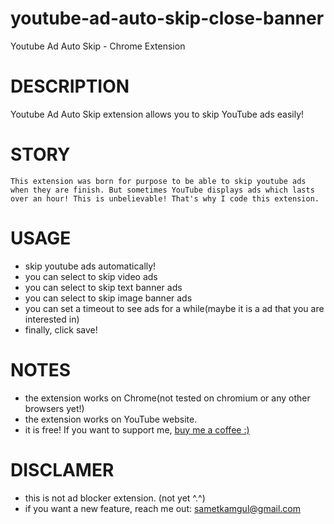 # youtube-ad-auto-skip-close-banner
Youtube Ad Auto Skip - Chrome Extension

# DESCRIPTION
Youtube Ad Auto Skip extension allows you to skip YouTube ads easily!

# STORY
```
This extension was born for purpose to be able to skip youtube ads when they are finish. But sometimes YouTube displays ads which lasts over an hour! This is unbelievable! That's why I code this extension. 
```

# USAGE
- skip youtube ads automatically!
- you can select to skip video ads
- you can select to skip text banner ads
- you can select to skip image banner ads
- you can set a timeout to see ads for a while(maybe it is a ad that you are interested in)
- finally, click save!

# NOTES
- the extension works on Chrome(not tested on chromium or any other browsers yet!)
- the extension works on YouTube website.
- it is free! If you want to support me, [buy me a coffee :)](https://www.buymeacoffee.com/sametkamgul)


# DISCLAMER
- this is not ad blocker extension. (not yet ^.^)
- if you want a new feature, reach me out: sametkamgul@gmail.com